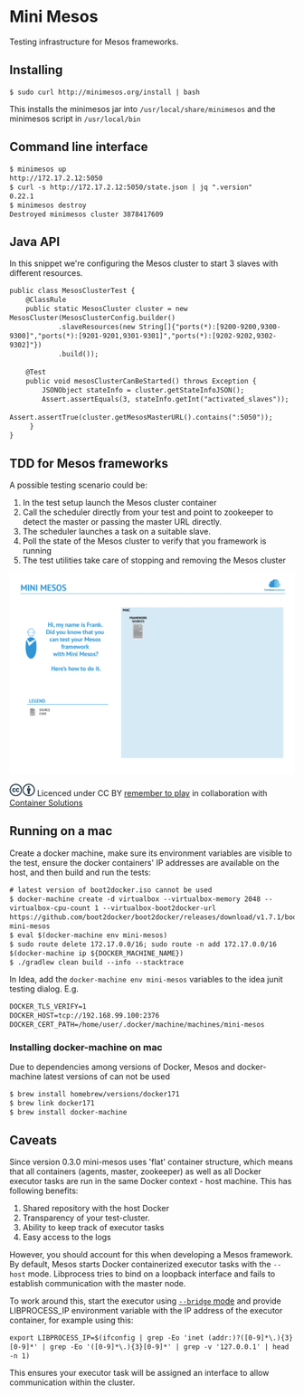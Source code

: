 # Mini Mesos

Testing infrastructure for Mesos frameworks. 

## Installing

```
$ sudo curl http://minimesos.org/install | bash
```

This installs the minimesos jar into ``/usr/local/share/minimesos`` and the minimesos script in ``/usr/local/bin``

## Command line interface

```
$ minimesos up
http://172.17.2.12:5050
$ curl -s http://172.17.2.12:5050/state.json | jq ".version"
0.22.1
$ minimesos destroy
Destroyed minimesos cluster 3878417609
```

## Java API

In this snippet we're configuring the Mesos cluster to start 3 slaves with different resources. 

```
public class MesosClusterTest {
    @ClassRule
    public static MesosCluster cluster = new MesosCluster(MesosClusterConfig.builder()
            .slaveResources(new String[]{"ports(*):[9200-9200,9300-9300]","ports(*):[9201-9201,9301-9301]","ports(*):[9202-9202,9302-9302]"})
            .build());
            
    @Test
    public void mesosClusterCanBeStarted() throws Exception {
        JSONObject stateInfo = cluster.getStateInfoJSON();
        Assert.assertEquals(3, stateInfo.getInt("activated_slaves"));
        Assert.assertTrue(cluster.getMesosMasterURL().contains(":5050"));
     }
}
```
## TDD for Mesos frameworks

A possible testing scenario could be:
 
 1. In the test setup  launch the Mesos cluster container
 2. Call the scheduler directly from your test and point to zookeeper to detect the master or passing the master URL directly.
 3. The scheduler launches a task on a suitable slave.
 4. Poll the state of the Mesos cluster to verify that you framework is running
 5. The test utilities take care of stopping and removing the Mesos cluster

![Mini Mesos](mini-mesos.gif?raw=true "Mini Mesos")

![Creative Commons Licence](cc-cc.png "Creative Commons Licence") Licenced under CC BY [remember to play](http://remembertoplay.co/) in collaboration with [Container Solutions](http://www.container-solutions.com/)

## Running on a mac

Create a docker machine, make sure its environment variables are
visible to the test, ensure the docker containers' IP addresses are
available on the host, and then build and run the tests:

```
# latest version of boot2docker.iso cannot be used
$ docker-machine create -d virtualbox --virtualbox-memory 2048 --virtualbox-cpu-count 1 --virtualbox-boot2docker-url https://github.com/boot2docker/boot2docker/releases/download/v1.7.1/boot2docker.iso mini-mesos
$ eval $(docker-machine env mini-mesos)
$ sudo route delete 172.17.0.0/16; sudo route -n add 172.17.0.0/16 $(docker-machine ip ${DOCKER_MACHINE_NAME})
$ ./gradlew clean build --info --stacktrace
```

In Idea, add the ```docker-machine env mini-mesos``` variables to the idea junit testing dialog. E.g.

```
DOCKER_TLS_VERIFY=1
DOCKER_HOST=tcp://192.168.99.100:2376
DOCKER_CERT_PATH=/home/user/.docker/machine/machines/mini-mesos
```

### Installing docker-machine on mac

Due to dependencies among versions of Docker, Mesos and docker-machine latest versions of can not be used
 
```
$ brew install homebrew/versions/docker171
$ brew link docker171
$ brew install docker-machine
```


## Caveats

Since version 0.3.0 mini-mesos uses 'flat' container structure, which means that all containers (agents, master, zookeeper) as well as all Docker executor tasks are run in the same Docker context - host machine.
This has following benefits:
  1. Shared repository with the host Docker
  2. Transparency of your test-cluster.
  3. Ability to keep track of executor tasks
  4. Easy access to the logs

However, you should account for this when developing a Mesos framework.
By default, Mesos starts Docker containerized executor tasks with the ```--host``` mode.
Libprocess tries to bind on a loopback interface and fails to establish communication with the master node.

To work around this, start the executor using [```--bridge``` mode](https://issues.apache.org/jira/browse/MESOS-1621) and provide LIBPROCESS_IP environment variable with the IP address of the executor container, for example using this:

``` 
export LIBPROCESS_IP=$(ifconfig | grep -Eo 'inet (addr:)?([0-9]*\.){3}[0-9]*' | grep -Eo '([0-9]*\.){3}[0-9]*' | grep -v '127.0.0.1' | head -n 1)

```

This ensures your executor task will be assigned an interface to allow communication within the cluster.


